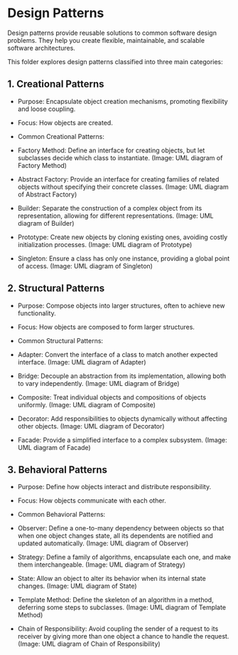 # Design Patterns

Design patterns provide reusable solutions to common software design problems. They help you create flexible, maintainable, and scalable software architectures.

This folder explores design patterns classified into three main categories:

## 1. Creational Patterns

- Purpose: Encapsulate object creation mechanisms, promoting flexibility and loose coupling.
- Focus: How objects are created.
- Common Creational Patterns:

- Factory Method: Define an interface for creating objects, but let subclasses decide which class to instantiate. (Image: UML diagram of Factory Method)
- Abstract Factory: Provide an interface for creating families of related objects without specifying their concrete classes. (Image: UML diagram of Abstract Factory)
- Builder: Separate the construction of a complex object from its representation, allowing for different representations. (Image: UML diagram of Builder)
- Prototype: Create new objects by cloning existing ones, avoiding costly initialization processes. (Image: UML diagram of Prototype)
- Singleton: Ensure a class has only one instance, providing a global point of access. (Image: UML diagram of Singleton)
## 2. Structural Patterns

- Purpose: Compose objects into larger structures, often to achieve new functionality.
- Focus: How objects are composed to form larger structures.
- Common Structural Patterns:

- Adapter: Convert the interface of a class to match another expected interface. (Image: UML diagram of Adapter)
- Bridge: Decouple an abstraction from its implementation, allowing both to vary independently. (Image: UML diagram of Bridge)
- Composite: Treat individual objects and compositions of objects uniformly. (Image: UML diagram of Composite)
- Decorator: Add responsibilities to objects dynamically without affecting other objects. (Image: UML diagram of Decorator)
- Facade: Provide a simplified interface to a complex subsystem. (Image: UML diagram of Facade)
## 3. Behavioral Patterns

- Purpose: Define how objects interact and distribute responsibility.
- Focus: How objects communicate with each other.
- Common Behavioral Patterns:

- Observer: Define a one-to-many dependency between objects so that when one object changes state, all its dependents are notified and updated automatically. (Image: UML diagram of Observer)
- Strategy: Define a family of algorithms, encapsulate each one, and make them interchangeable. (Image: UML diagram of Strategy)
- State: Allow an object to alter its behavior when its internal state changes. (Image: UML diagram of State)
- Template Method: Define the skeleton of an algorithm in a method, deferring some steps to subclasses. (Image: UML diagram of Template Method)
- Chain of Responsibility: Avoid coupling the sender of a request to its receiver by giving more than one object a chance to handle the request. (Image: UML diagram of Chain of Responsibility)


